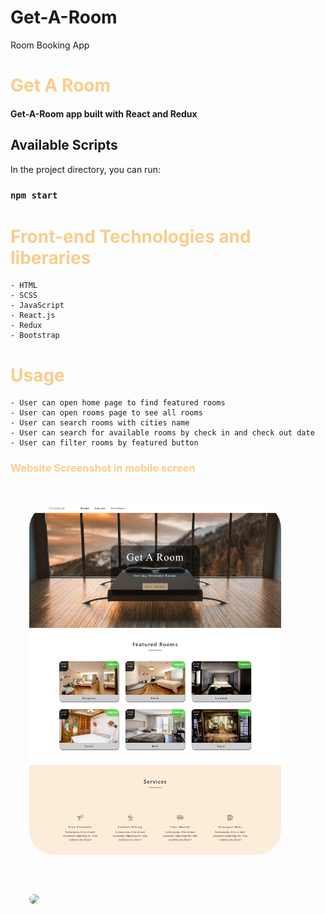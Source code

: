 # Get-A-Room
Room Booking App 
<h1 style="color:#facd8a ">Get A Room </h1>

#### Get-A-Room app built with React and Redux

## Available Scripts

In the project directory, you can run:

### `npm start`


<h1 style="color:#facd8a "> Front-end Technologies and liberaries </h1>

    - HTML
    - SCSS
    - JavaScript
    - React.js
    - Redux
    - Bootstrap



<h1 style="color:#facd8a "> Usage</h1>

    - User can open home page to find featured rooms
    - User can open rooms page to see all rooms
    - User can search rooms with cities name 
    - User can search for available rooms by check in and check out date 
    - User can filter rooms by featured button  


<div style="display:block; ">
  <h3 style="color:#facd8a ">Website Screenshot in mobile screen </h3>
    <img src='ScreenShoots/1.png' width="80%" style="border-radius: 40px; margin: 30px;" >  
    <img src='ScreenShoots/2.png' width="80%" style="border-radius: 40px; margin: 30px;" > 
    
</div>

</div>